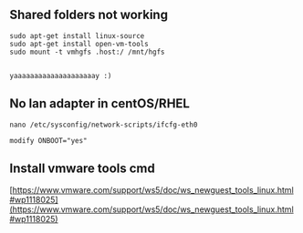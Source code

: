 ## Shared folders not working
```
sudo apt-get install linux-source
sudo apt-get install open-vm-tools
sudo mount -t vmhgfs .host:/ /mnt/hgfs


yaaaaaaaaaaaaaaaaaaaay :)
```


## No lan adapter in centOS/RHEL
````
nano /etc/sysconfig/network-scripts/ifcfg-eth0

modify ONBOOT="yes"
````



## Install vmware tools cmd

[https://www.vmware.com/support/ws5/doc/ws_newguest_tools_linux.html#wp1118025](https://www.vmware.com/support/ws5/doc/ws_newguest_tools_linux.html#wp1118025)
